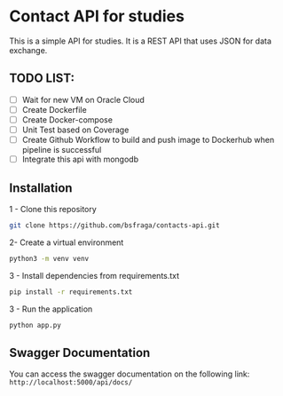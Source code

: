 # Contact API for studies

This is a simple API for studies. It is a REST API that uses JSON for data exchange.

## TODO LIST:

- [ ] Wait for new VM on Oracle Cloud
- [ ] Create Dockerfile
- [ ] Create Docker-compose
- [ ] Unit Test based on Coverage
- [ ] Create Github Workflow to build and push image to Dockerhub when pipeline is successful
- [ ] Integrate this api with mongodb

## Installation

1 - Clone this repository
```bash
git clone https://github.com/bsfraga/contacts-api.git
```
2- Create a virtual environment
```bash
python3 -m venv venv
```
3 - Install dependencies from requirements.txt
```bash
pip install -r requirements.txt
```
3 - Run the application
```bash
python app.py
```

## Swagger Documentation

You can access the swagger documentation on the following link: `http://localhost:5000/api/docs/`